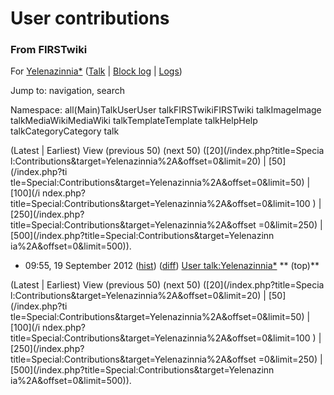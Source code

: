 

# User contributions

### From FIRSTwiki

For [Yelenazinnia*](/index.php?title=User:Yelenazinnia%2A&action=edit
"User:Yelenazinnia*" ) ([Talk](/index.php/User_talk:Yelenazinnia%2A "User
talk:Yelenazinnia*" ) | [Block
log](/index.php?title=Special:Log&type=block&page=User:Yelenazinnia%2A
"Special:Log" ) | [Logs](/index.php?title=Special:Log&user=Yelenazinnia%2A
"Special:Log" ))

Jump to: navigation, search

Namespace:  all(Main)TalkUserUser talkFIRSTwikiFIRSTwiki talkImageImage
talkMediaWikiMediaWiki talkTemplateTemplate talkHelpHelp talkCategoryCategory
talk

(Latest | Earliest) View (previous 50) (next 50) ([20](/index.php?title=Specia
l:Contributions&target=Yelenazinnia%2A&offset=0&limit=20) | [50](/index.php?ti
tle=Special:Contributions&target=Yelenazinnia%2A&offset=0&limit=50) | [100](/i
ndex.php?title=Special:Contributions&target=Yelenazinnia%2A&offset=0&limit=100
) | [250](/index.php?title=Special:Contributions&target=Yelenazinnia%2A&offset
=0&limit=250) | [500](/index.php?title=Special:Contributions&target=Yelenazinn
ia%2A&offset=0&limit=500)).

  * 09:55, 19 September 2012 ([hist](/index.php?title=User_talk:Yelenazinnia%2A&action=history "User talk:Yelenazinnia*" )) ([diff](/index.php?title=User_talk:Yelenazinnia%2A&diff=prev&oldid=751915 "User talk:Yelenazinnia*" )) [User talk:Yelenazinnia*](/index.php/User_talk:Yelenazinnia%2A "User talk:Yelenazinnia*" ) ** (top)**

(Latest | Earliest) View (previous 50) (next 50) ([20](/index.php?title=Specia
l:Contributions&target=Yelenazinnia%2A&offset=0&limit=20) | [50](/index.php?ti
tle=Special:Contributions&target=Yelenazinnia%2A&offset=0&limit=50) | [100](/i
ndex.php?title=Special:Contributions&target=Yelenazinnia%2A&offset=0&limit=100
) | [250](/index.php?title=Special:Contributions&target=Yelenazinnia%2A&offset
=0&limit=250) | [500](/index.php?title=Special:Contributions&target=Yelenazinn
ia%2A&offset=0&limit=500)).

